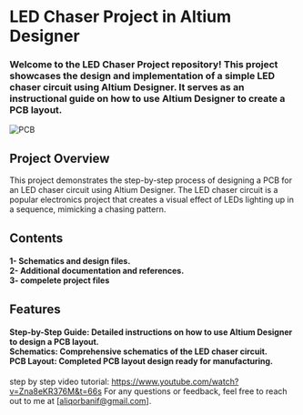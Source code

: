 # LED Chaser Project in Altium Designer
<h3> Welcome to the LED Chaser Project repository! 
This project showcases the design and implementation of a simple LED chaser circuit using Altium Designer. 
It serves as an instructional guide on how to use Altium Designer to create a PCB layout. </h3>

![PCB](https://github.com/user-attachments/assets/1aa2a3c0-96bb-4ea3-8715-633f829f14b2)


## Project Overview
This project demonstrates the step-by-step process of designing a PCB for an LED chaser circuit using Altium Designer.
The LED chaser circuit is a popular electronics project that creates a visual effect of LEDs lighting up in a sequence, mimicking a chasing pattern.

## Contents
<h4>1- Schematics and design files.<br>
2- Additional documentation and references.<br>
3- compelete project files<br></h4>

## Features
<h4>Step-by-Step Guide: Detailed instructions on how to use Altium Designer to design a PCB layout.<br>
Schematics: Comprehensive schematics of the LED chaser circuit.<br>
PCB Layout: Completed PCB layout design ready for manufacturing.<br></h4>

step by step video tutorial: https://www.youtube.com/watch?v=Zna8eKR376M&t=66s
For any questions or feedback, feel free to reach out to me at [aliqorbanif@gmail.com].
